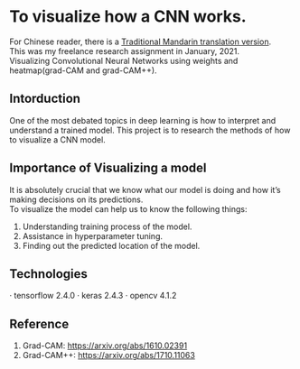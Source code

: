 # To visualize how a CNN works.  
For Chinese reader, there is a [Traditional Mandarin translation version](https://github.com/sleepingjun/How-a-CNN-work/blob/main/Traditional%20Mandarin%20doc.md).  
This was my freelance research assignment in January, 2021.  
Visualizing Convolutional Neural Networks using weights and heatmap(grad-CAM and grad-CAM++).

## Intorduction
One of the most debated topics in deep learning is how to interpret and understand a trained model. This project is to research the methods of how to visualize a CNN model.

## Importance of Visualizing a model
It is absolutely crucial that we know what our model is doing and how it’s making decisions on its predictions.  
To visualize the model can help us to know the following things:
  1. Understanding training process of the model.
  2. Assistance in hyperparameter tuning.
  3. Finding out the predicted location of the model.

## Technologies
  ‧ tensorflow 2.4.0
  ‧ keras 2.4.3
  ‧ opencv 4.1.2

## Reference
  1. Grad-CAM: https://arxiv.org/abs/1610.02391
  2. Grad-CAM++: https://arxiv.org/abs/1710.11063
